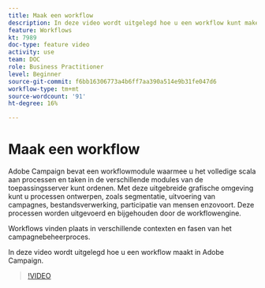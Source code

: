 ```yaml
---
title: Maak een workflow
description: In deze video wordt uitgelegd hoe u een workflow kunt maken.
feature: Workflows
kt: 7989
doc-type: feature video
activity: use
team: DOC
role: Business Practitioner
level: Beginner
source-git-commit: f6bb16306773a4b6ff7aa390a514e9b31fe047d6
workflow-type: tm+mt
source-wordcount: '91'
ht-degree: 16%

---
```



# Maak een workflow

Adobe Campaign bevat een workflowmodule waarmee u het volledige scala aan processen en taken in de verschillende modules van de toepassingsserver kunt ordenen. Met deze uitgebreide grafische omgeving kunt u processen ontwerpen, zoals segmentatie, uitvoering van campagnes, bestandsverwerking, participatie van mensen enzovoort. Deze processen worden uitgevoerd en bijgehouden door de workflowengine.

Workflows vinden plaats in verschillende contexten en fasen van het campagnebeheerproces.

In deze video wordt uitgelegd hoe u een workflow maakt in Adobe Campaign.

>[!VIDEO](https://video.tv.adobe.com/v/25559?quality=12)
